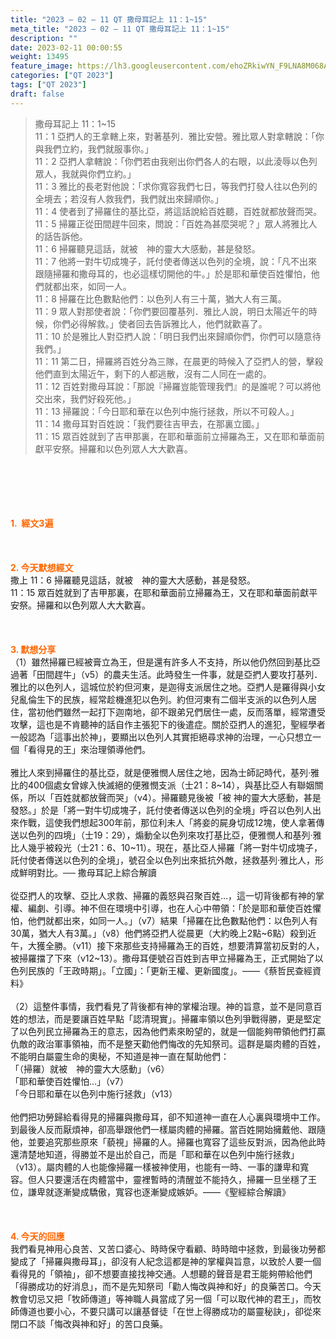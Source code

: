 ```yaml
---
title: "2023 – 02 – 11 QT 撒母耳記上 11：1~15"
meta_title: "2023 – 02 – 11 QT 撒母耳記上 11：1~15"
description: ""
date: 2023-02-11 00:00:55
weight: 13495
feature_image: https://lh3.googleusercontent.com/ehoZRkiwYN_F9LNA8M068AYxt73EavCZno-PD1cJRuf5BbSkQVUWr3gNEbt5kSs28Pb_Elg17kSrtf9ybWvojWoMV6I4tPM3vGRGDq6GkKkPdL2Gut4QAIw4-uykKUAtNiKgQKntvsU=w800
categories: ["QT 2023"]
tags: ["QT 2023"]
draft: false
---
```


<blockquote>撒母耳記上 11：1~15<br />
11：1 亞捫人的王拿轄上來，對著基列．雅比安營。雅比眾人對拿轄說：「你與我們立約，我們就服事你。」<br />
11：2 亞捫人拿轄說：「你們若由我剜出你們各人的右眼，以此淩辱以色列眾人，我就與你們立約。」<br />
11：3 雅比的長老對他說：「求你寬容我們七日，等我們打發人往以色列的全境去；若沒有人救我們，我們就出來歸順你。」<br />
11：4 使者到了掃羅住的基比亞，將這話說給百姓聽，百姓就都放聲而哭。<br />
11：5 掃羅正從田間趕牛回來，問說：「百姓為甚麼哭呢？」眾人將雅比人的話告訴他。<br />
11：6 掃羅聽見這話，就被　神的靈大大感動，甚是發怒。<br />
11：7 他將一對牛切成塊子，託付使者傳送以色列的全境，說：「凡不出來跟隨掃羅和撒母耳的，也必這樣切開他的牛。」於是耶和華使百姓懼怕，他們就都出來，如同一人。<br />
11：8 掃羅在比色數點他們：以色列人有三十萬，猶大人有三萬。<br />
11：9 眾人對那使者說：「你們要回覆基列．雅比人說，明日太陽近午的時候，你們必得解救。」使者回去告訴雅比人，他們就歡喜了。<br />
11：10 於是雅比人對亞捫人說：「明日我們出來歸順你們，你們可以隨意待我們。」<br />
11：11 第二日，掃羅將百姓分為三隊，在晨更的時候入了亞捫人的營，擊殺他們直到太陽近午，剩下的人都逃散，沒有二人同在一處的。<br />
11：12 百姓對撒母耳說：「那說『掃羅豈能管理我們』的是誰呢？可以將他交出來，我們好殺死他。」<br />
11：13 掃羅說：「今日耶和華在以色列中施行拯救，所以不可殺人。」<br />
11：14 撒母耳對百姓說：「我們要往吉甲去，在那裏立國。」<br />
11：15 眾百姓就到了吉甲那裏，在耶和華面前立掃羅為王，又在耶和華面前獻平安祭。掃羅和以色列眾人大大歡喜。</blockquote><br />
&nbsp;<br />
<br />
&nbsp;<br />
<br />
<span style="color: #ff6600;"><strong>1.  經文3遍</strong></span><br />
<br />
&nbsp;<br />
<br />
<span style="color: #ff6600;"><strong>2. 今天默想經文<br />
</strong></span>撒上 11：6 掃羅聽見這話，就被　神的靈大大感動，甚是發怒。<br />
11：15 眾百姓就到了吉甲那裏，在耶和華面前立掃羅為王，又在耶和華面前獻平安祭。掃羅和以色列眾人大大歡喜。<br />
<br />
&nbsp;<br />
<br />
<strong><span style="color: #ff6600;">3. 默想分享<br />
</span></strong>（1）雖然掃羅已經被膏立為王，但是還有許多人不支持，所以他仍然回到基比亞過著「田間趕牛」（v5）的農夫生活。此時發生一件事，就是亞捫人要攻打基列．雅比的以色列人，這城位於約但河東，是迦得支派居住之地。亞捫人是羅得與小女兒亂倫生下的民族，經常趁機進犯以色列。約但河東有二個半支派的以色列人居住，當初他們雖然一起打下迦南地，卻不跟弟兄們居住一處，反而落單，經常遭受攻擊，這也是不肯聽神的話自作主張犯下的後遣症。關於亞捫人的進犯，聖經學者一般認為「這事出於神」，要顯出以色列人其實拒絕尋求神的治理，一心只想立一個「看得見的王」來治理領導他們。<br />
<br />
雅比人來到掃羅住的基比亞，就是便雅憫人居住之地，因為士師記時代，基列·雅比的400個處女曾嫁入快滅絕的便雅憫支派（士21：8~14），與基比亞人有聯姻關係，所以「百姓就都放聲而哭」（v4）。掃羅聽見後被「被 神的靈大大感動，甚是發怒。」於是「將一對牛切成塊子，託付使者傳送以色列的全境」呼召以色列人出來作戰，這使我們想起300年前，那位利未人「將妾的屍身切成12塊，使人拿著傳送以色列的四境」（士19：29），煽動全以色列來攻打基比亞，便雅憫人和基列·雅比人幾乎被殺光（士21：6、10~11）。現在，基比亞人掃羅「將一對牛切成塊子，託付使者傳送以色列的全境」，號召全以色列出來抵抗外敵，拯救基列·雅比人，形成鮮明對比。── 撒母耳記上綜合解讀<br />
<br />
從亞捫人的攻擊、亞比人求救、掃羅的義怒與召聚百姓…，這一切背後都有神的掌權、編劇、引導。神不但在環境中引導，也在人心中帶領：「於是耶和華使百姓懼怕，他們就都出來，如同一人。」（v7）結果「掃羅在比色數點他們：以色列人有30萬，猶大人有3萬。」（v8）他們將亞捫人從晨更（大約晚上2點~6點）殺到近午，大獲全勝。（v11）接下來那些支持掃羅為王的百姓，想要清算當初反對的人，被掃羅擋了下來（v12~13）。撒母耳便號召百姓到吉甲立掃羅為王，正式開始了以色列民族的「王政時期」。「立國」：「更新王權、更新國度」。――《蔡哲民查經資料》<br />
<br />
（2）這整件事情，我們看見了背後都有神的掌權治理。神的旨意，並不是同意百姓的想法，而是要讓百姓早點「認清現實」。掃羅率領以色列爭戰得勝，更是堅定了以色列民立掃羅為王的意志，因為他們素來盼望的，就是一個能夠帶領他們打贏仇敵的政治軍事領袖，而不是整天勸他們悔改的先知祭司。這群是屬肉體的百姓，不能明白屬靈生命的奧秘，不知道是神一直在幫助他們：<br />
「（掃羅）就被　神的靈大大感動」（v6）<br />
「耶和華使百姓懼怕…」（v7）<br />
「今日耶和華在以色列中施行拯救」（v13）<br />
<br />
他們把功勞歸給看得見的掃羅與撒母耳，卻不知道神一直在人心裏與環境中工作。到最後人反而厭煩神，卻高舉跟他們一樣屬肉體的掃羅。當百姓開始擁戴他、跟隨他，並要追究那些原來「藐視」掃羅的人。掃羅也寬容了這些反對派，因為他此時還清楚地知道，得勝並不是出於自己，而是「耶和華在以色列中施行拯救」（v13）。屬肉體的人也能像掃羅一樣被神使用，也能有一時、一事的謙卑和寬容。但人只要還活在肉體當中，靈裡暫時的清醒並不能持久，掃羅一旦坐穩了王位，謙卑就逐漸變成驕傲，寬容也逐漸變成嫉妒。――《聖經綜合解讀》<br />
<br />
<strong><span style="color: #ff6600;"> </span></strong><br />
<br />
<strong style="font-size: inherit;"><span style="color: #ff6600;">4. 今天的回應<br />
</span></strong>我們看見神用心良苦、又苦口婆心、時時保守看顧、時時暗中拯救，到最後功勞都變成了「掃羅與撒母耳」，卻沒有人紀念這都是神的掌權與旨意，以致於人要一個看得見的「領袖」，卻不想要直接找神交通。人想聽的聲音是君王能夠帶給他們「得勝成功的好消息」，而不是先知祭司「勸人悔改與神和好」的良藥苦口。今天教會切忌又把「牧師傳道」等神職人員當成了另一個「可以取代神的君王」，而牧師傳道也要小心，不要只講可以讓基督徒「在世上得勝成功的屬靈秘訣」，卻從來閉口不談「悔改與神和好」的苦口良藥。<br />
<div id="gtx-trans" style="position: absolute; left: -2px; top: 1607.28px;"><br />
<div class="gtx-trans-icon"></div><br />
</div>
        